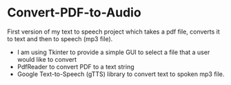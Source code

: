 # Convert-PDF-to-Audio
First version of my text to speech project which takes a pdf file, converts it to text and then to speech (mp3 file).

- I am using Tkinter to provide a simple GUI to select a file that a user would like to convert
- PdfReader to convert PDF to a text string 
- Google Text-to-Speech (gTTS) library to convert text to spoken mp3 file. 
